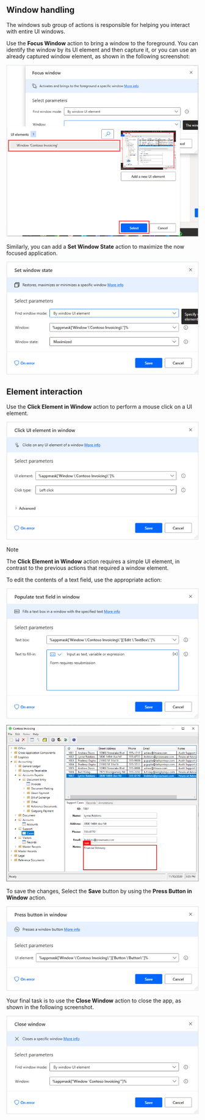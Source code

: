 ## Window handling

The windows sub group of actions is responsible for helping you interact with entire UI windows.

Use the **Focus Window** action to bring a window to the foreground. You can identify the window by its UI element and then capture it, or you can use an already captured window element, as shown in the following screenshot:

![Screenshot of the The Focus Window action.](../media/focus-window-action.png)

Similarly, you can add a **Set Window State** action to maximize the now focused application.

![Screenshot of the The Set Window State action.](../media/set-window-state-action.png)

## Element interaction

Use the **Click Element in Window** action to perform a mouse click on a UI element.

![Screenshot of the The Click UI Element in Window action.](../media/click-ui-element-in-window-action.png)

> [!NOTE]
> The **Click Element in Window** action requires a simple UI element, in contrast to the previous actions that required a window element.

To edit the contents of a text field, use the appropriate action:

![Screenshot of the The Populate Text Field in Window action.](../media/populate-text-field-in-window-action.png)

![Screenshot of the Capturing a text field.](../media/capturing-text-field.png)

To save the changes, Select the **Save** button by using the **Press Button in Window** action.

![Screenshot of the The Press Button in Window action.](../media/press-button-in-window-action.png)

Your final task is to use the **Close Window** action to close the app, as shown in the following screenshot.

![Screenshot of the The Close Window action.](../media/close-window-action.png)
